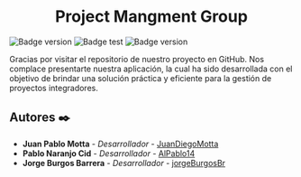 <h1 align="center">Project Mangment Group</h1>

![Badge version](https://img.shields.io/badge/version-1.0-green) ![Badge test](https://img.shields.io/badge/test-100%-green) ![Badge version](https://img.shields.io/badge/language-java-blueviolet)

Gracias por visitar el repositorio de nuestro proyecto en GitHub. Nos complace presentarte nuestra aplicación, la cual ha sido desarrollada con el objetivo de brindar una solución práctica y eficiente para la gestión de proyectos integradores.


## Autores ✒️

* **Juan Pablo Motta** - *Desarrollador* - [JuanDiegoMotta](https://github.com/JuanDiegoMotta)
* **Pablo Naranjo Cid** - *Desarrollador* - [AlPablo14](https://github.com/AlPablo14)
* **Jorge Burgos Barrera** - *Desarrollador* - [jorgeBurgosBr](https://github.com/jorgeBurgosBr)
